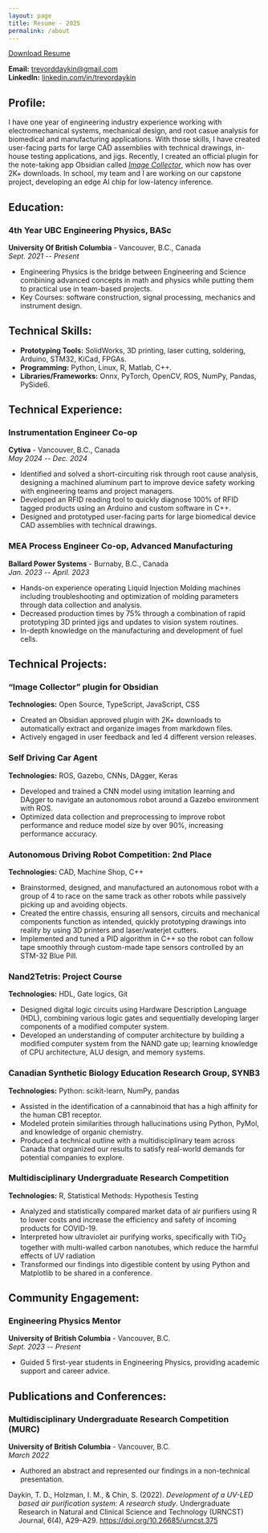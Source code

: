 ```yaml
---
layout: page
title: Resume - 2025
permalink: /about
---
```


<a href="/assets/trevordaykin_resume.pdf" target="_blank" download>Download Resume</a>

**Email:** [trevorddaykin@gmail.com](mailto:trevorddaykin@gmail.com)  
**LinkedIn:** [linkedin.com/in/trevordaykin](https://linkedin.com/in/trevordaykin)

## Profile:

I have one year of engineering industry experience working with electromechanical systems, mechanical design, and root casue analysis for biomedical and manufacturing applications. With those skills, I have created user-facing parts for large CAD assemblies with technical drawings, in-house testing applications, and jigs. Recently, I created an official plugin for the note-taking app Obsidian called [*Image Collector*](https://github.com/tdaykin/obsidian_image_collector), which now has over 2K+ downloads. In school, my team and I are working on our capstone project, developing an edge AI chip for low-latency inference.

## Education:

### 4th Year UBC Engineering Physics, BASc
**University Of British Columbia** - Vancouver, B.C., Canada  
*Sept. 2021 -- Present*  
- Engineering Physics is the bridge between Engineering and Science combining advanced concepts in math and physics while putting them to practical use in team-based projects.
- Key Courses: software construction, signal processing, mechanics and instrument design.

## Technical Skills:

- **Prototyping Tools:** SolidWorks, 3D printing, laser cutting, soldering, Arduino, STM32, KiCad, FPGAs.
- **Programming:** Python, Linux, R, Matlab, C++.
- **Libraries/Frameworks:** Onnx, PyTorch, OpenCV, ROS, NumPy, Pandas, PySide6.

## Technical Experience:
### Instrumentation Engineer Co-op
**Cytiva** - Vancouver, B.C., Canada  
*May 2024 -- Dec. 2024*  
- Identified and solved a short-circuiting risk through root cause analysis, designing a machined aluminum part to improve device safety working with engineering teams and project managers.
- Developed an RFID reading tool to quickly diagnose 100% of RFID tagged products using an Arduino and custom software in C++.
- Designed and prototyped user-facing parts for large biomedical device CAD assemblies with technical drawings.

### MEA Process Engineer Co-op, Advanced Manufacturing
**Ballard Power Systems** - Burnaby, B.C., Canada  
*Jan. 2023 -- April. 2023*  
- Hands-on experience operating Liquid Injection Molding machines including troubleshooting and optimization of molding parameters through data collection and analysis.
- Decreased production times by 75% through a combination of rapid prototyping 3D printed jigs  and updates to vision system routines.
- In-depth knowledge on the manufacturing and development of fuel cells.

## Technical Projects:

### “Image Collector” plugin for Obsidian
**Technologies:** Open Source, TypeScript, JavaScript, CSS 
- Created an Obsidian approved plugin with 2K+ downloads to automatically extract and organize images from markdown files.
- Actively engaged in user feedback and led 4 different version releases.

### Self Driving Car Agent
**Technologies:** ROS, Gazebo, CNNs, DAgger, Keras 
- Developed and trained a CNN model using imitation learning and DAgger to navigate an autonomous robot around a Gazebo environment with ROS.
- Optimized data collection and preprocessing to improve robot performance and reduce model size by over 90%, increasing performance accuracy.

### Autonomous Driving Robot Competition: 2nd Place
**Technologies:** CAD, Machine Shop, C++  
- Brainstormed, designed, and manufactured an autonomous robot with a group of 4 to race on the same track as other robots while passively picking up and avoiding objects.
- Created the entire chassis, ensuring all sensors, circuits and mechanical components function as intended, quickly prototyping drawings into reality by using 3D printers and laser/waterjet cutters.
- Implemented and tuned a PID algorithm in C++ so the robot can follow tape smoothly through custom-made tape sensors controlled by an STM-32 Blue Pill.

### Nand2Tetris: Project Course
**Technologies:** HDL, Gate logics, Git  
- Designed digital logic circuits using Hardware Description Language (HDL), combining various logic gates and sequentially developing larger components of a modified computer system.
- Developed an understanding of computer architecture by building a modified computer system from the NAND gate up; learning knowledge of CPU architecture, ALU design, and memory systems.

### Canadian Synthetic Biology Education Research Group, SYNB3
**Technologies:** Python: scikit-learn, NumPy, pandas  
- Assisted in the identification of a cannabinoid that has a high affinity for the human CB1 receptor.
- Modeled protein similarities through hallucinations using Python, PyMol, and knowledge of organic chemistry.
- Produced a technical outline with a multidisciplinary team across Canada that organized our results to satisfy real-world demands for potential companies to explore.

### Multidisciplinary Undergraduate Research Competition
**Technologies:** R, Statistical Methods: Hypothesis Testing  
- Analyzed and statistically compared market data of air purifiers using R to lower costs and increase the efficiency and safety of incoming products for COVID-19.
- Interpreted how ultraviolet air purifying works, specifically with TiO<sub>2</sub> together with multi-walled carbon nanotubes, which reduce the harmful effects of UV radiation
- Transformed our findings into digestible content by using Python and Matplotlib to be shared in a conference.

## Community Engagement:

### Engineering Physics Mentor
**University of British Columbia** - Vancouver, B.C.  
*Sept. 2023 -- Present*
- Guided 5 first-year students in Engineering Physics, providing academic support and career advice.

## Publications and Conferences:

### Multidisciplinary Undergraduate Research Competition (MURC)
**University of British Columbia** - Vancouver, B.C.  
*March 2022*  

- Authored an abstract and represented our findings in a non-technical presentation.

<div style="margin-left: 20px; text-indent: -20px;">
  Daykin, T. D., Holzman, I. M., & Chin, S. (2022). <em>Development of a UV-LED based air purification system: A research study</em>. Undergraduate Research in Natural and Clinical Science and Technology (URNCST) Journal, 6(4), A29–A29. <a href="https://doi.org/10.26685/urncst.375">https://doi.org/10.26685/urncst.375</a>
</div>

<br>
<br>




